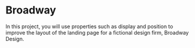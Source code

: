 # Broadway

In this project, you will use properties such as display and position to improve the layout of the landing page for a fictional design firm, Broadway Design.
